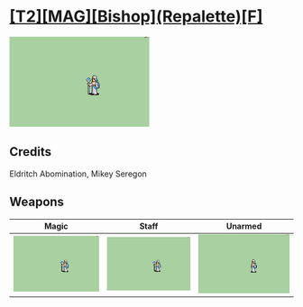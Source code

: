 # [\[T2\]\[MAG\]\[Bishop\]\(Repalette\)\[F\]](./)

<img src="./6.%20Magic/Magic_000.png" alt="[T2][MAG][Bishop](Repalette)[F] standing" />

## Credits

Eldritch Abomination, Mikey Seregon

## Weapons


|Magic |Staff |Unarmed |
|  :---: | :---: | :---: |
| <img alt="Magic animation" src="./6.%20Magic/Magic.gif" /> | <img alt="Staff animation" src="./7.%20Staff/Staff.gif" /> | <img alt="Unarmed animation" src="./8.%20Unarmed/Unarmed.gif" /> |
